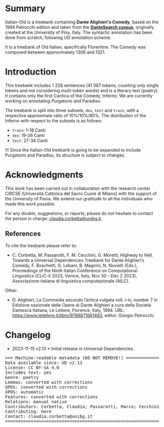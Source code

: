 # Summary

Italian-Old is a treebank containing **Dante Alighieri's Comedy**, based on the 1994 Petrocchi edition and taken from the [**DanteSearch corpus**](https://dantesearch.dantenetwork.it), originally created at the University of Pisa, Italy. The syntactic annotation has been done from scratch, following UD annotation scheme.

It is a treebank of Old Italian, specifically Florentine. The Comedy was composed between approximately 1306 and 1321.


# Introduction

This treebank includes 1 228 sentences (41 367 tokens, counting only single tokens and not considering multi-token words) and is a literary text (poetry). It contains only the first Cantica of the Comedy, Inferno. We are currently working on annotating Purgatorio and Paradiso.

The treebank is split into three subsets, `dev`, `test` and `train`, with a respective approximate ratio of 10%/10%/80%.
The distribution of the Inferno with respect to the subsets is as follows:

* `train`: 1-18 Canti
* `dev`: 19-26 Canti
* `test`: 27-34 Canti

!!! Since the Italian-Old treebank is going to be expanded to include Purgatorio and Paradiso, its structure is subject to changes.


# Acknowledgments

This work has been carried out in collaboration with the research center CIRCSE (Università Cattolica del Sacro Cuore di Milano) with the support of the University of Pavia.
We extend our gratitude to all the individuals who made this work possible.

For any doubts, suggestions, or reports, please do not hesitate to contact the person in charge: claudia.corbetta@unibg.it.


## References

To cite the treebank please refer to:

* C. Corbetta, M. Passarotti, F. M. Cecchini, G. Moretti, Highway to Hell. Towards a Universal Dependencies Treebank for Dante Alighieri’s Comedy, F. Boschetti, G. Lebani, B. Magnini, N. Novielli (Eds.), Proceedings of the Ninth Italian Conference on Computational Linguistics (CLiC-it 2023, Venice,
Italy, Nov 30 - Dec 2 2023), Associazione italiana di linguistica computazionale (AILC).

Other:

* D. Alighieri, La Commedia secondo l’antica vulgata voll. i–iv, number 7 in Edizione nazionale delle Opere di Dante Alighieri a cura della Società Dantesca Italiana, Le Lettere, Florence, Italy, 1994. URL: https://www.lelettere.it/libro/9788871661483, editor: Giorgio Petrocchi.

# Changelog

* 2023-11-15 v2.13
        * Initial release in Universal Dependencies.


<pre>
=== Machine-readable metadata (DO NOT REMOVE!) ================================
Data available since: UD v2.13
License: CC BY-SA 4.0
Includes text: yes
Genre: poetry
Lemmas: converted with corrections
UPOS: converted with corrections
XPOS: automatic
Features: converted with corrections
Relations: manual native
Contributors: Corbetta, Claudia; Passarotti, Marco; Cecchini, Flavio Massimiliano; Moretti, Giovanni
Contributing: here
Contact: claudia.corbetta@unibg.it
===============================================================================
</pre>
